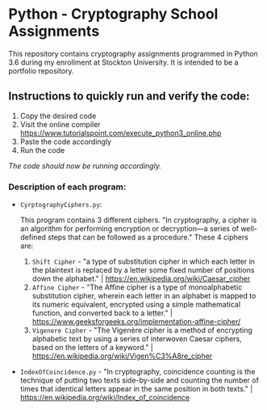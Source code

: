 # Python - Cryptography School Assignments

This repository contains cryptography assignments programmed in Python 3.6 during my enrollment at Stockton University. It is intended to be a portfolio repository.

## Instructions to quickly run and verify the code:
1. Copy the desired code
2. Visit the online compiler https://www.tutorialspoint.com/execute_python3_online.php
3. Paste the code accordingly
4. Run the code

*The code should now be running accordingly.*

### Description of each program:

- ```CyrptographyCiphers.py```:

  This program contains 3 different ciphers. "In cryptography, a cipher is an algorithm for performing encryption or decryption—a series of well-defined steps that can be followed as a procedure." These 4 ciphers are:
  1. ```Shift Cipher``` - "a type of substitution cipher in which each letter in the plaintext is replaced by a letter some fixed number of positions down the alphabet." | https://en.wikipedia.org/wiki/Caesar_cipher
  2. ```Affine Cipher``` - "The Affine cipher is a type of monoalphabetic substitution cipher, wherein each letter in an alphabet is mapped to its numeric equivalent, encrypted using a simple mathematical function, and converted back to a letter." | https://www.geeksforgeeks.org/implementation-affine-cipher/
  3. ```Vigenere Cipher``` - "The Vigenère cipher is a method of encrypting alphabetic text by using a series of interwoven Caesar ciphers, based on the letters of a keyword." | https://en.wikipedia.org/wiki/Vigen%C3%A8re_cipher
  
- ```IndexOfCoincidence.py``` - "In cryptography, coincidence counting is the technique of putting two texts side-by-side and counting the number of times that identical letters appear in the same position in both texts." | https://en.wikipedia.org/wiki/Index_of_coincidence
